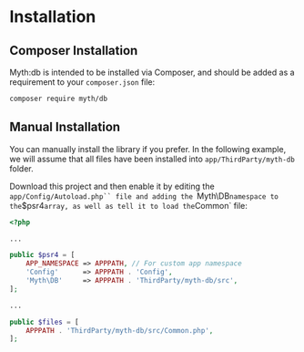 # Installation

## Composer Installation

Myth:db is intended to be installed via Composer, and should be added as a requirement to your `composer.json` file:

```bash
composer require myth/db
```

## Manual Installation

You can manually install the library if you prefer. In the following example, we will assume that all files have been installed into `app/ThirdParty/myth-db` folder.

Download this project and then enable it by editing the ` app/Config/Autoload.php`` file and adding the  `Myth\DB`namespace to the`$psr4`array, as well as tell it to load the`Common` file:

```php
<?php

...

public $psr4 = [
    APP_NAMESPACE => APPPATH, // For custom app namespace
    'Config'      => APPPATH . 'Config',
    'Myth\DB'     => APPPATH . 'ThirdParty/myth-db/src',
];

...

public $files = [
    APPPATH . 'ThirdParty/myth-db/src/Common.php',
];
```
